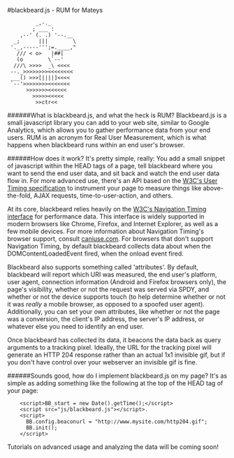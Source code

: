 #blackbeard.js - RUM for Mateys
    
             _,-._
            ; ___ :
        ,--' (. .) '--.__
      _;      |||        \
     '._,-----''';=.____,"
       /// < o>   |##|
       (o        \`--'
      ///\ >>>>  _\ <<<<
     --._>>>>>>>><<<<<<<<
     ___() >>>[||||]<<<<
     `--'>>>>>>>><<<<<<<
          >>>>>>><<<<<<
            >>>>><<<<<
             >>ctr<<

######What is blackbeard.js, and what the heck is RUM?
Blackbeard.js is a small javascript library you can add to your web site, similar to Google Analytics, which allows you to gather performance data from your end   users.  RUM is an acronym for Real User Measurement, which is what happens when blackbeard runs within an end user's browser.

######How does it work?
It's pretty simple, really:  You add a small snippet of javascript within the HEAD tags of a page, tell blackbeard where you want to send the end user data, and   sit back and watch the end user data flow in.  For more advanced use, there's an API based on the [W3C's User Timing specification][1] to instrument your page to    measure things like above-the-fold, AJAX requests, time-to-user-action, and others.

At its core, blackbeard relies heavily on the [W3C's Navigation Timing interface][2] for performance data.  This interface is widely supported in modern browsers like Chrome, Firefox, and Internet Explorer, as well as a few mobile devices.  For more information about Navigation Timing's browser support, consult [caniuse.com](http://caniuse.com/#feat=nav-timing). For browsers that don't support Navigation Timing, by default blackbeard collects data about when the DOMContentLoadedEvent fired, when the onload event fired.

Blackbeard also supports something called 'attributes'.  By default, blackbeard will report which URI was measured, the end user's platform, user agent, connection information (Android and Firefox browsers only), the page's visibility, whether or not the request was served via SPDY, and whether or not the device   supports touch (to help determine whether or not it was *really* a mobile browser, as opposed to a spoofed user agent).  Additionally, you can set your own        attributes, like whether or not the page was a conversion, the client's IP address, the server's IP address, or whatever else you need to identify an end user.

Once blackbeard has collected its data, it beacons the data back as query arguments to a tracking pixel.  Ideally, the URL for the tracking pixel will generate an HTTP 204 response rather than an actual 1x1 invisible gif, but if you don't have control over your webserver an invisible gif is fine.

######Sounds good, how do I implement blackbeard.js on my page?
It's as simple as adding something like the following at the top of the HEAD tag of your page:

```
    <script>BB_start = new Date().getTime();</script>
    <script src="js/blackbeard.js"></script>.
    <script>
      BB.config.beaconurl = "http://www.mysite.com/http204.gif";
      BB.init();
    </script>
```
Tutorials on advanced usage and analyzing the data will be coming soon!


[1]: http://www.w3.org/TR/user-timing/
[2]: http://www.w3.org/TR/navigation-timing/
